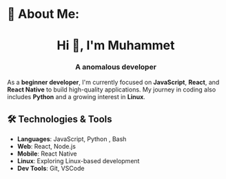 # 💫 About Me:
<h1 align="center">Hi 👋, I'm Muhammet</h1>
<h3 align="center">A anomalous  developer</h3>

As a **beginner developer**, I'm currently focused on **JavaScript**, **React**, and **React Native** to build high-quality applications. My journey in coding also includes **Python** and a growing interest in **Linux**. 


## 🛠️ Technologies & Tools 
- **Languages**: JavaScript, Python , Bash
- **Web**: React, Node.js
- **Mobile**: React Native
- **Linux**: Exploring Linux-based development
- **Dev Tools**: Git, VSCode

 

